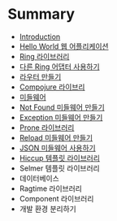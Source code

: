 # Summary

* [Introduction](README.md)
* [Hello World 웹 어플리케이션](1_hello_world.md)
* [Ring 라이브러리](2_ring.md)
* [다른 Ring 어댑터 사용하기](3_ring_adapter.md)
* [라우터 만들기](4_router.md)
* [Compojure 라이브리](5_compojure.md)
* [미들웨어](6_middleware.md)
* [Not Found 미들웨어 만들기](7_not_found_middleware.md)
* [Exception 미들웨어 만들기](8_exception_middleware.md)
* [Prone 라이브러리](9_prone.md)
* [Reload 미들웨어 만들기](10_reload_middleware.md)
* [JSON 미들웨어 사용하기](11_json_middleware.md)
* [Hiccup 템플릿 라이브러리](12_hiccup.md)
* Selmer 템플릿 라이브러리
* 데이터베이스
* Ragtime 라이브러리
* Component 라이브러리
* 개발 환경 분리하기

